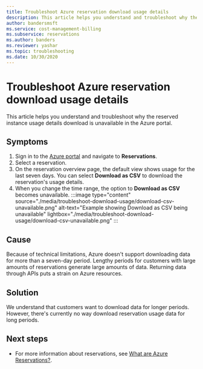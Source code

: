 ```yaml
---
title: Troubleshoot Azure reservation download usage details
description: This article helps you understand and troubleshoot why the reserved instance usage details download is unavailable in the Azure portal.
author: bandersmsft
ms.service: cost-management-billing
ms.subservice: reservations
ms.author: banders
ms.reviewer: yashar
ms.topic: troubleshooting
ms.date: 10/30/2020
---
```


# Troubleshoot Azure reservation download usage details

This article helps you understand and troubleshoot why the reserved instance usage details download is unavailable in the Azure portal.

## Symptoms

1. Sign in to the [Azure portal](https://portal.azure.com/) and navigate to **Reservations**.
1. Select a reservation.
1. On the reservation overview page, the default view shows usage for the last seven days. You can select **Download as CSV** to download the reservation's usage details.
1. When you change the time range, the option to **Download as CSV** becomes unavailable.
    :::image type="content" source="./media/troubleshoot-download-usage/download-csv-unavailable.png" alt-text="Example showing Download as CSV being unavailable" lightbox="./media/troubleshoot-download-usage/download-csv-unavailable.png" :::

## Cause

Because of technical limitations, Azure doesn't support downloading data for more than a seven-day period. Lengthy periods for customers with large amounts of reservations generate large amounts of data. Returning data through APIs puts a strain on Azure resources.

## Solution

We understand that customers want to download data for longer periods. However, there's currently no way download reservation usage data for long periods.

## Next steps

- For more information about reservations, see [What are Azure Reservations?](save-compute-costs-reservations.md).
